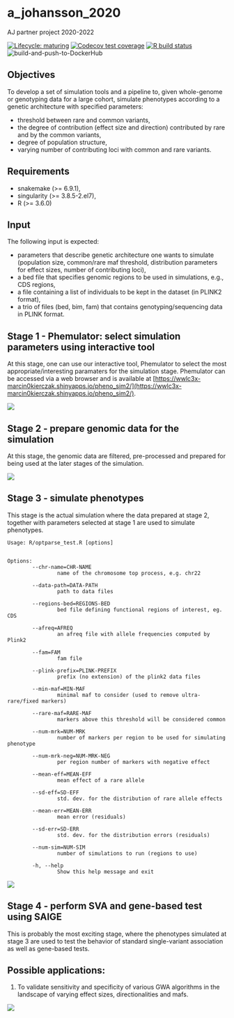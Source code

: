 # a_johansson_2020
AJ partner project 2020-2022

<!-- badges: start -->
[![Lifecycle: maturing](https://img.shields.io/badge/lifecycle-maturing-blue.svg)](https://www.tidyverse.org/lifecycle/#maturing)
[![Codecov test coverage](https://codecov.io/gh/NBISweden/a_johansson_2020/branch/master/graph/badge.svg)](https://codecov.io/gh/NBISweden/a_johansson_2020?branch=master)
[![R build status](https://github.com/NBISweden/a_johansson_2020/workflows/R-CMD-check/badge.svg)](https://github.com/NBISweden/a_johansson_2020/actions)
![build-and-push-to-DockerHub](https://github.com/NBISweden/a_johansson_2020/workflows/build-and-push-to-DockerHub/badge.svg)
<!-- badges: end -->

## Objectives
To develop a set of simulation tools and a pipeline to, given whole-genome or genotyping data for a large cohort, simulate phenotypes according to a genetic architecture with specified parameters:
* threshold between rare and common variants,
* the degree of contribution (effect size and direction) contributed by rare and by the common variants,
* degree of population structure,
* varying number of contributing loci with common and rare variants.

## Requirements
* snakemake (>= 6.9.1),
* singularity (>= 3.8.5-2.el7),
* R (>= 3.6.0)

## Input
The following input is expected:
* parameters that describe genetic architecture one wants to simulate (population size, common/rare maf threshold, distribution parameters for effect sizes, number of contributing loci),
* a bed file that specifies genomic regions to be used in simulations, e.g., CDS regions,
* a file containing a list of individuals to be kept in the dataset (in PLINK2 format),
* a trio of files (bed, bim, fam) that contains genotyping/sequencing data in PLINK format.

## Stage 1 - Phemulator: select simulation parameters using interactive tool
At this stage, one can use our interactive tool, Phemulator to select the most appropriate/interesting paramaters for the simulation stage.
Phemulator can be accessed via a web browser and is available at [https://wwlc3x-marcin0kierczak.shinyapps.io/pheno_sim2/](https://wwlc3x-marcin0kierczak.shinyapps.io/pheno_sim2/). 

![](assets/phemulator.png?raw=true)

## Stage 2 - prepare genomic data for the simulation
At this stage, the genomic data are filtered, pre-processed and prepared for being used at the later stages of the simulation.

![](assets/a_johanssonPP_stage2.drawio.png?raw=true)

## Stage 3 - simulate phenotypes
This stage is the actual simulation where the data prepared at stage 2, together with parameters selected at stage 1 are used to simulate phenotypes.
```
Usage: R/optparse_test.R [options]


Options:
        --chr-name=CHR-NAME
                name of the chromosome top process, e.g. chr22

        --data-path=DATA-PATH
                path to data files

        --regions-bed=REGIONS-BED
                bed file defining functional regions of interest, eg. CDS

        --afreq=AFREQ
                an afreq file with allele frequencies computed by Plink2

        --fam=FAM
                fam file

        --plink-prefix=PLINK-PREFIX
                prefix (no extension) of the plink2 data files

        --min-maf=MIN-MAF
                minimal maf to consider (used to remove ultra-rare/fixed markers)

        --rare-maf=RARE-MAF
                markers above this threshold will be considered common

        --num-mrk=NUM-MRK
                number of markers per region to be used for simulating phenotype

        --num-mrk-neg=NUM-MRK-NEG
                per region number of markers with negative effect

        --mean-eff=MEAN-EFF
                mean effect of a rare allele

        --sd-eff=SD-EFF
                std. dev. for the distribution of rare allele effects

        --mean-err=MEAN-ERR
                mean error (residuals)

        --sd-err=SD-ERR
                std. dev. for the distribution errors (residuals)

        --num-sim=NUM-SIM
                number of simulations to run (regions to use)

        -h, --help
                Show this help message and exit
```

![](assets/a_johanssonPP_stage3.drawio.png?raw=true)

## Stage 4 - perform SVA and gene-based test using SAIGE 
This is probably the most exciting stage, where the phenotypes simulated at stage 3 are used to test the behavior of standard single-variant association as well as gene-based tests.

## Possible applications:
1. To validate sensitivity and specificity of various GWA algorithms in the landscape of varying effect sizes, directionalities and mafs. 
  
![](assets/Simulations_diagram.png?raw=true)
